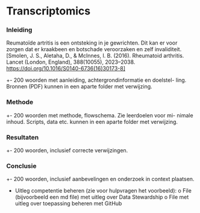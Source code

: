 # Transcriptomics


### Inleiding

Reumatoïde artritis is een ontsteking in je gewrichten. Dit kan er voor zorgen dat er kraakbeen en botschade veroorzaken en zelf invaliditeit. [Smolen, J. S., Aletaha, D., & McInnes, I. B. (2016). Rheumatoid arthritis. Lancet (London, England), 388(10055), 2023–2038. https://doi.org/10.1016/S0140-6736(16)30173-8]









+- 200 woorden met aanleiding, achtergrondinformatie en doelstel-
ling. Bronnen (PDF) kunnen in een aparte folder met verwijzing.

### Methode
+- 200 woorden met methode, flowschema. Zie leerdoelen voor mi-
nimale inhoud. Scripts, data etc. kunnen in een aparte folder met verwijzing.

### Resultaten
 +- 200 woorden, inclusief correcte verwijzingen.
 
### Conclusie
+- 200 woorden, inclusief aanbevelingen en onderzoek in context
plaatsen.


- Uitleg competentie beheren (zie voor hulpvragen het voorbeeld):
o File (bijvoorbeeld een md file) met uitleg over Data Stewardship
o File met uitleg over toepassing beheren met GitHub

